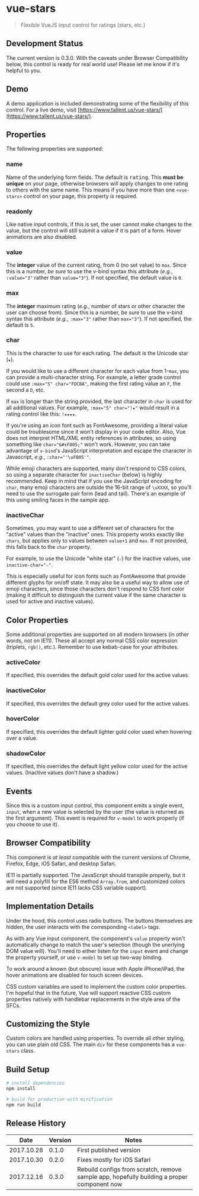 # vue-stars

> Flexible VueJS input control for ratings (stars, etc.)

## Development Status

The current version is 0.3.0. With the caveats under Browser Compatibility below, this control
is ready for real world use! Please let me know if it's helpful to you.

## Demo

A demo application is included demonstrating some of the flexibility of this control. For a live
demo, visit [https://www.tallent.us/vue-stars/](https://www.tallent.us/vue-stars/).

## Properties

The following properties are supported:

### name

Name of the underlying form fields. The default is <kbd>rating</kbd>. This **must be unique** on
your page, otherwise browsers will apply changes to one rating to others with the same name. This
means if you have more than one `<vue-stars>` control on your page, this property _is_ required.

### readonly

Like native input controls, if this is set, the user cannot make changes to the value, but the control
will still submit a value if it is part of a form. Hover animations are also disabled.

### value

The **integer** value of the current rating, from 0 (no set value) to `max`. Since this is a number,
_be sure_ to use the v-bind syntax this attribute (_e.g._, `:value="3"` rather than `value="3"`). If not
specified, the default value is `0`.

### max

The **integer** maximum rating (_e.g._, number of stars or other character the user can choose from).
Since this is a number, _be sure_ to use the v-bind syntax this attribute (_e.g._, `:max="3"` rather
than `max="3"`). If not specified, the default is `5`.

### char

This is the character to use for each rating. The default is the Unicode star (`★`).

If you would like to use a different character for each value from 1-`max`, you can provide a
multi-character string. For example, a letter grade control could use `:max="5" char="FDCBA"`, making
the first rating value an `F`, the second a `D`, etc.

If `max` is longer than the string provided, the last character in `char` is used for all additional
values. For example, `:max="5" char="!★"` would result in a rating control like this: `!★★★★`.

If you're using an icon font such as FontAwesome, providing a literal value could be troublesome since
it won't display in your code editor. Also, Vue does not interpret HTML/XML entity references in
attributes, so using something like `char="&#xF005;"` won't work. However, you can take advantage of
`v-bind`'s JavaScript interpretation and escape the character in Javascript, _e.g._, `:char="'\uF005'"`.

While emoji characters are supported, many don't respond to CSS colors, so using a separate character
for `inactiveChar` (below) is highly recommended. Keep in mind that if you use the JavaScript encoding
for `char`, many emoji characters are outside the 16-bit range of `\uXXXX`, so you'll need to use the
surrogate pair form (lead and tail). There's an example of this using smiling faces in the sample app.

### inactiveChar

Sometimes, you may want to use a different set of characters for the "active" values than the "inactive"
ones. This property works exactly like `chars`, but applies only to values between `value+1` and `max`.
If not provided, this falls back to the `char` property.

For example, to use the Unicode "white star" (`☆`) for the inactive values, use `inactive-char="☆"`.

This is especially useful for icon fonts such as FontAwesome that provide different glyphs for on/off
state. It may also be a useful way to allow use of emoji characters, since those characters don't
respond to CSS font color (making it difficult to distinguish the current value if the same character
is used for active and inactive values).

## Color Properties

Some additional properties are supported on all modern browsers (in other words, not on IE11). These
all accept any normal CSS color expression (triplets, `rgb()`, etc.). Remember to use kebab-case for
your attributes.

### activeColor

If specified, this overrides the default gold color used for the active values.

### inactiveColor

If specified, this overrides the default grey color used for the active values.

### hoverColor

If specified, this overrides the default lighter gold color used when hovering over a value.

### shadowColor

If specified, this overrides the default light yellow color used for the active values. (Inactive
values don't have a shadow.)

## Events

Since this is a custom input control, this component emits a single event, `input`, when a new value
is selected by the user (the value is returned as the first argument). This event is required for
`v-model` to work properly (if you choose to use it).

## Browser Compatibility

This component is <i>at least</i> compatible with the current versions of Chrome, Firefox, Edge, iOS
Safari, and desktop Safari.

IE11 is partially supported. The JavaScript should transpile properly, but it will need a polyfill
for the ES6 method `Array.from`, and customized colors are not supported (since IE11 lacks CSS
variable support).

## Implementation Details

Under the hood, this control uses radio buttons. The buttons themselves are hidden, the user interacts
with the corresponding `<label>` tags.

As with any Vue input component, the component's `value` property won't automatically change to match
the user's selection (though the unerlying DOM value will). You'll need to either listen for the `input`
event and change the property yourself, or use `v-model` to set up two-way binding.

To work around a known (but obscure) issue with Apple iPhone/iPad, the hover animations are disabled
for touch screen devices.

CSS custom variables are used to implement the custom color properties. I'm hopeful that in the future,
Vue will support reactive CSS custom properties natively with handlebar replacements in the style area
of the SFCs.

## Customizing the Style

Custom colors are handled using properties. To override all other styling, you can use plain old CSS.
The main `div` for these components has a `vue-stars` class.

## Build Setup

```bash
# install dependencies
npm install

# build for production with minification
npm run build
```

## Release History

| Date       | Version | Notes                                                                                      |
| ---------- | ------- | ------------------------------------------------------------------------------------------ |
| 2017.10.28 | 0.1.0   | First published version                                                                    |
| 2017.10.30 | 0.2.0   | Fixes mostly for iOS Safari                                                                |
| 2017.12.16 | 0.3.0   | Rebuild configs from scratch, remove sample app, hopefully building a proper component now |
